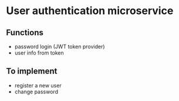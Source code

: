 # User authentication microservice

## Functions

- password login (JWT token provider)
- user info from token

## To implement

- register a new user
- change password
